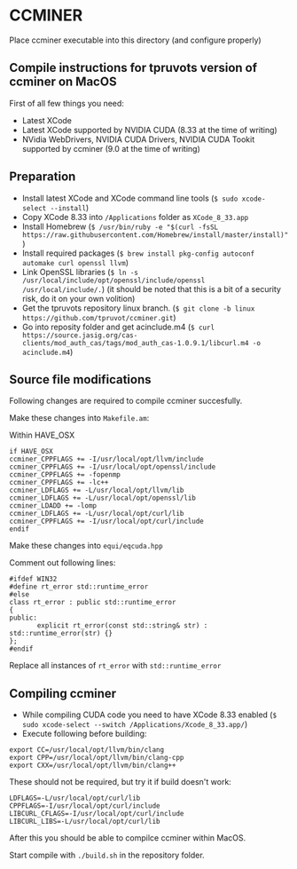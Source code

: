 # CCMINER

Place ccminer executable into this directory (and configure properly)

## Compile instructions for tpruvots version of ccminer on MacOS

First of all few things you need:

 - Latest XCode
 - Latest XCode supported by NVIDIA CUDA (8.33 at the time of writing)
 - NVidia WebDrivers, NVIDIA CUDA Drivers, NVIDIA CUDA Tookit supported by ccminer (9.0 at the time of writing)

## Preparation

- Install latest XCode and XCode command line tools (`$ sudo xcode-select --install`)
- Copy XCode 8.33 into `/Applications` folder as `XCode_8_33.app`
- Install Homebrew (`$ /usr/bin/ruby -e "$(curl -fsSL https://raw.githubusercontent.com/Homebrew/install/master/install)"`)
- Install required packages (`$ brew install pkg-config autoconf automake curl openssl llvm`)
- Link OpenSSL libraries (`$ ln -s /usr/local/include/opt/openssl/include/openssl /usr/local/include/.`) (it should be noted that this is a bit of a security risk, do it on your own volition)
- Get the tpruvots repository linux branch. (`$ git clone -b linux https://github.com/tpruvot/ccminer.git`)
- Go into reposity folder and get acinclude.m4 (`$ curl https://source.jasig.org/cas-clients/mod_auth_cas/tags/mod_auth_cas-1.0.9.1/libcurl.m4 -o acinclude.m4`)

## Source file modifications

Following changes are required to compile ccminer succesfully.

Make these changes into `Makefile.am`:

Within HAVE_OSX
```
if HAVE_OSX
ccminer_CPPFLAGS += -I/usr/local/opt/llvm/include 
ccminer_CPPFLAGS += -I/usr/local/opt/openssl/include
ccminer_CPPFLAGS += -fopenmp
ccminer_CPPFLAGS += -lc++
ccminer_LDFLAGS += -L/usr/local/opt/llvm/lib
ccminer_LDFLAGS += -L/usr/local/opt/openssl/lib
ccminer_LDADD += -lomp
ccminer_LDFLAGS += -L/usr/local/opt/curl/lib
ccminer_CPPFLAGS += -I/usr/local/opt/curl/include
endif
```

Make these changes into `equi/eqcuda.hpp`

Comment out following lines:

```
#ifdef WIN32
#define rt_error std::runtime_error
#else
class rt_error : public std::runtime_error
{
public:
       explicit rt_error(const std::string& str) : std::runtime_error(str) {}
};
#endif
```

Replace all instances of `rt_error` with `std::runtime_error`

## Compiling ccminer

 - While compiling CUDA code you need to have XCode 8.33 enabled (`$ sudo xcode-select --switch /Applications/Xcode_8_33.app/`)
 - Execute following before building:

```
export CC=/usr/local/opt/llvm/bin/clang
export CPP=/usr/local/opt/llvm/bin/clang-cpp
export CXX=/usr/local/opt/llvm/bin/clang++
```

These should not be required, but try it if build doesn't work:
```
LDFLAGS=-L/usr/local/opt/curl/lib
CPPFLAGS=-I/usr/local/opt/curl/include
LIBCURL_CFLAGS=-I/usr/local/opt/curl/include
LIBCURL_LIBS=-L/usr/local/opt/curl/lib
```

After this you should be able to compilce ccminer within MacOS.

Start compile with `./build.sh` in the repository folder.
